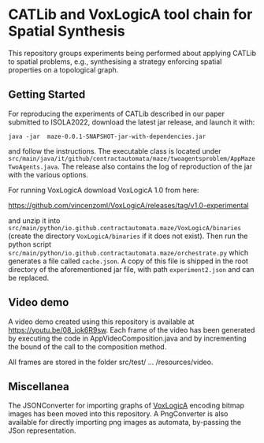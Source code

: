 # CATLib and VoxLogicA tool chain for Spatial Synthesis

This repository groups experiments being performed about applying CATLib to spatial problems, e.g., synthesising a strategy 
enforcing spatial properties on a topological graph.

## Getting Started

For reproducing the experiments of CATLib described in our paper submitted to ISOLA2022, download the latest jar release, and launch it with:

`java -jar  maze-0.0.1-SNAPSHOT-jar-with-dependencies.jar`

and follow the instructions. The executable class is located under `src/main/java/it/github/contractautomata/maze/twoagentsproblem/AppMazeTwoAgents.java`.
The release also contains the log of reproduction of the jar with the various options.

For running VoxLogicA download VoxLogicA 1.0 from here: 

https://github.com/vincenzoml/VoxLogicA/releases/tag/v1.0-experimental 

and unzip it into `src/main/python/io.github.contractautomata.maze/VoxLogicA/binaries` (create the directory `VoxLogicA/binaries` if it does not exist). Then run the python script `src/main/python/io.github.contractautomata.maze/orchestrate.py` which generates a file called `cache.json`. A copy of this file is shipped in the root directory of the aforementioned jar file, with path `experiment2.json` and can be replaced. 


## Video demo
A video demo created using this repository is available at https://youtu.be/08_iok6R9sw.
Each frame of the video has been generated by executing the code in  AppVideoComposition.java
and by incrementing the bound of the call to the composition method. 

All frames are stored in the folder src/test/ ... /resources/video.


## Miscellanea

The JSONConverter for importing graphs of <a href="https://github.com/vincenzoml/VoxLogicA">VoxLogicA</a> encoding bitmap images has been moved into this repository.
A PngConverter is also available for directly importing png images as automata, by-passing the JSon representation.
